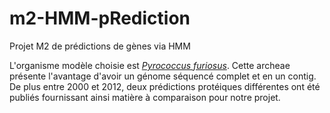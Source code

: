 # m2-HMM-pRediction
Projet M2 de prédictions de gènes via HMM

L'organisme modèle choisie est [_Pyrococcus furiosus_](http://www.ncbi.nlm.nih.gov/genome/?term=Pyrococcus%20furiosus). Cette archeae présente l'avantage d'avoir un génome séquencé complet et en un contig. 
De plus entre 2000 et 2012, deux prédictions protéiques différentes ont été publiés fournissant ainsi matière à comparaison pour notre projet.
